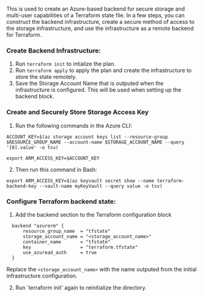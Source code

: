 This is used to create an Azure-based backend for secure storage and multi-user capabilities of a Terraform state file.
In a few steps, you can construct the backend infrastructure, create a secure method of access to the storage infrastructure, and use the infrastructure as a remote backend for Terraform.

### Create Backend Infrastructure:

1. Run `terraform init` to intialize the plan.
2. Run `terraform apply` to apply the plan and create the infrastructure to store the state remotely.
3. Save the Storage Account Name that is outputed when the infrastructure is configured. This will be used when setting up the backend block.


### Create and Securely Store Storage Access Key
1. Run the following commands in the Azure CLI:

```
ACCOUNT_KEY=$(az storage account keys list --resource-group $RESOURCE_GROUP_NAME --account-name $STORAGE_ACCOUNT_NAME --query '[0].value' -o tsv)

export ARM_ACCESS_KEY=$ACCOUNT_KEY
```

2. Then run this command in Bash:

```
export ARM_ACCESS_KEY=$(az keyvault secret show --name terraform-backend-key --vault-name myKeyVault --query value -o tsv)
```

### Configure Terraform backend state: 
1. Add the backend section to the Terraform configuration block

```
  backend "azurerm" {
      resource_group_name  = "tfstate"
      storage_account_name = "<storage_account_name>"
      container_name       = "tfstate"
      key                  = "terraform.tfstate"
      use_azuread_auth     = true
  }
```
Replace the `<storage_account_name>` with the name outputed from the initial infrastructure configuration.

2. Run `terraform init' again to reinitialize the directory.
